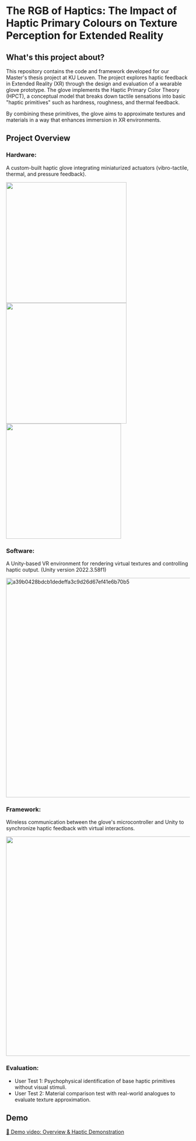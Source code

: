 # The RGB of Haptics: The Impact of Haptic Primary Colours on Texture Perception for Extended Reality
## What's this project about?
This repository contains the code and framework developed for our Master's thesis project at KU Leuven.
The project explores haptic feedback in Extended Reality (XR) through the design and evaluation of a wearable glove prototype. The glove implements the Haptic Primary Color Theory (HPCT), a conceptual model that breaks down tactile sensations into basic "haptic primitives" such as hardness, roughness, and thermal feedback.

By combining these primitives, the glove aims to approximate textures and materials in a way that enhances immersion in XR environments.

## Project Overview

### Hardware: 
A custom-built haptic glove integrating miniaturized actuators (vibro-tactile, thermal, and pressure feedback).

<p float="left">
  <img src="https://github.com/user-attachments/assets/92164e9d-cdc7-46d1-8561-73fad6905c6e" width="330" />
  <img src="https://github.com/user-attachments/assets/ad70d450-d874-46ca-8f50-08d689db26af" width="330" />
  <img src="https://github.com/user-attachments/assets/b122acef-4c3b-4d99-9ed8-d139991b10ca" width="315" />
</p>



### Software: 
A Unity-based VR environment for rendering virtual textures and controlling haptic output. (Unity version 2022.3.58f1)

<img width="600" alt="a39b0428bdcb1dedeffa3c9d26d67ef41e6b70b5" src="https://github.com/user-attachments/assets/7154339a-b1f9-4cb3-9bd0-5b9ed437d0cd" />

### Framework: 
Wireless communication between the glove's microcontroller and Unity to synchronize haptic feedback with virtual interactions.

<img width="600" src="https://github.com/user-attachments/assets/97c3675b-1870-4232-ad43-02ec8df41239" />


### Evaluation:
* User Test 1: Psychophysical identification of base haptic primitives without visual stimuli.
* User Test 2: Material comparison test with real-world analogues to evaluate texture approximation.

## Demo
[🎥 Demo video: Overview & Haptic Demonstration](https://github.com/ItsAlphie/The-RGB-of-Haptics/blob/main/Demo's/Demo_OverviewAndDemonstration.mp4)
